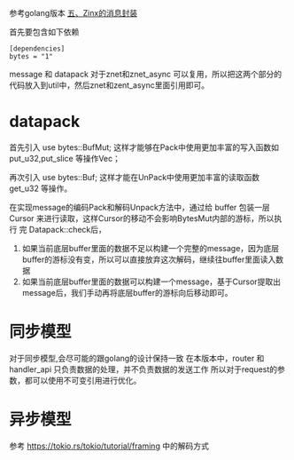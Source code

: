 参考golang版本 [五、Zinx的消息封装](https://www.kancloud.cn/aceld/zinx/1960224)

首先要包含如下依赖

```tom
[dependencies]
bytes = "1"
```

message 和 datapack 对于znet和znet_async 可以复用，所以把这两个部分的代码放入到util中，然后znet和zent_async里面引用即可。

# datapack

首先引入 use bytes::BufMut;  这样才能够在Pack中使用更加丰富的写入函数如put_u32,put_slice 等操作Vec；

再次引入 use bytes::Buf; 这样才能在UnPack中使用更加丰富的读取函数 get_u32 等操作。


在实现message的编码Pack和解码Unpack方法中，通过给 buffer 包装一层Cursor 来进行读取，这样Cursor的移动不会影响BytesMut内部的游标，所以执行
完 Datapack::check后，
1. 如果当前底层buffer里面的数据不足以构建一个完整的message，因为底层buffer的游标没有变，所以可以直接放弃这次解码，继续往buffer里面读入数据
2. 如果当前底层buffer里面的数据可以构建一个message，基于Cursor提取出message后，我们手动再将底层buffer的游标向后移动即可。


# 同步模型

对于同步模型,会尽可能的跟golang的设计保持一致
在本版本中，router 和  handler_api 只负责数据的处理，并不负责数据的发送工作
所以对于request的参数，都可以使用不可变引用进行优化。


# 异步模型

参考 https://tokio.rs/tokio/tutorial/framing 中的解码方式





